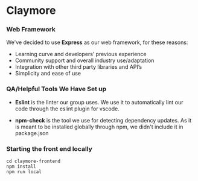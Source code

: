 # Claymore

### Web Framework
We've decided to use <b>Express</b> as our web framework, for these reasons:

* Learning curve and developers’ previous experience
* Community support and overall industry use/adaptation
* Integration with other third party libraries and API’s
* Simplicity and ease of use


### QA/Helpful Tools We Have Set up 

* <b>Eslint</b> is the linter our group uses. We use it to automatically lint our code through the eslint plugin for vscode.

* <b>npm-check</b> is the tool we use for detecting dependency updates. As it is meant to be installed globally through npm, we didn't include it in package.json

### Starting the front end locally
```
cd claymore-frontend
npm install
npm run local
```